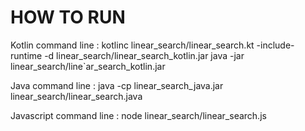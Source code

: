 # HOW TO RUN

Kotlin command line :
kotlinc linear_search/linear_search.kt -include-runtime -d linear_search/linear_search_kotlin.jar
java -jar linear_search/line`ar_search_kotlin.jar

Java command line :
java -cp linear_search_java.jar linear_search/linear_search.java

Javascript command line :
node linear_search/linear_search.js
